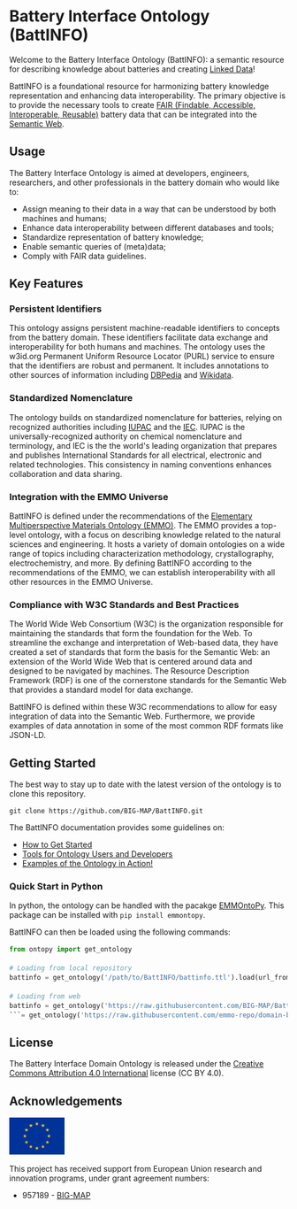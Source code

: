 <!-- markdownlint-disable MD033 -->

# Battery Interface Ontology (BattINFO)

Welcome to the Battery Interface Ontology (BattINFO): a semantic resource for describing knowledge about batteries and creating [Linked Data][1]! 

BattINFO is a foundational resource for harmonizing battery knowledge representation and enhancing data interoperability. The primary objective is to provide the necessary tools to create [FAIR (Findable, Accessible, Interoperable, Reusable)][2] battery data that can be integrated into the [Semantic Web][3].

## Usage

The Battery Interface Ontology is aimed at developers, engineers, researchers, and other professionals in the battery domain who would like to:

- Assign meaning to their data in a way that can be understood by both machines and humans;
- Enhance data interoperability between different databases and tools;
- Standardize representation of battery knowledge;
- Enable semantic queries of (meta)data;
- Comply with FAIR data guidelines.

## Key Features

### Persistent Identifiers

This ontology assigns persistent machine-readable identifiers to concepts from the battery domain. These identifiers facilitate data exchange and interoperability for both humans and machines. The ontology uses the w3id.org Permanent Uniform Resource Locator (PURL) service to ensure that the identifiers are robust and permanent. It includes annotations to other sources of information including [DBPedia](https://www.dbpedia.org/) and [Wikidata](https://www.wikidata.org/). 

### Standardized Nomenclature

The ontology builds on standardized nomenclature for batteries, relying on recognized authorities including [IUPAC](https://iupac.org/what-we-do/nomenclature/) and the [IEC](https://www.electropedia.org/). IUPAC is the universally-recognized authority on chemical nomenclature and terminology, and IEC is the the world's leading organization that prepares and publishes International Standards for all electrical, electronic and related technologies. This consistency in naming conventions enhances collaboration and data sharing.

### Integration with the EMMO Universe

BattINFO is defined under the recommendations of the [Elementary Multiperspective Materials Ontology (EMMO)][4]. The EMMO provides a top-level ontology, with a focus on describing knowledge related to the natural sciences and engineering. It hosts a variety of domain ontologies on a wide range of topics including characterization methodology, crystallography, electrochemistry, and more. By defining BattINFO according to the recommendations of the EMMO, we can establish interoperability with all other resources in the EMMO Universe.

### Compliance with W3C Standards and Best Practices

The World Wide Web Consortium (W3C) is the organization responsible for maintaining the standards that form the foundation for the Web. To streamline the exchange and interpretation of Web-based data, they have created a set of standards that form the basis for the Semantic Web: an extension of the World Wide Web that is centered around data and designed to be navigated by machines. The Resource Description Framework (RDF) is one of the cornerstone standards for the Semantic Web that provides a standard model for data exchange. 

BattINFO is defined within these W3C recommendations to allow for easy integration of data into the Semantic Web. Furthermore, we provide examples of data annotation in some of the most common RDF formats like JSON-LD.

## Getting Started

The best way to stay up to date with the latest version of the ontology is to clone this repository.

```console
git clone https://github.com/BIG-MAP/BattINFO.git
```

The BattINFO documentation provides some guidelines on:
- [How to Get Started](https://big-map.github.io/BattINFO/getstarted.html)
- [Tools for Ontology Users and Developers](https://big-map.github.io/BattINFO/tools.html)
- [Examples of the Ontology in Action!](https://big-map.github.io/BattINFO/examples.html)

### Quick Start in Python

In python, the ontology can be handled with the pacakge [EMMOntoPy][2]. This
package can be installed with `pip install emmontopy`.

BattINFO can then be loaded using the following commands:

```python
from ontopy import get_ontology

# Loading from local repository
battinfo = get_ontology('/path/to/BattINFO/battinfo.ttl').load(url_from_catalog=True)

# Loading from web
battinfo = get_ontology('https://raw.githubusercontent.com/BIG-MAP/BattINFO/master/battinfo.ttl').load()
```= get_ontology('https://raw.githubusercontent.com/emmo-repo/domain-battery/master/inferred_version/battery-inferred.ttl').load()
```
## License

The Battery Interface Domain Ontology is released under the [Creative Commons Attribution 4.0 International](https://creativecommons.org/licenses/by/4.0/legalcode) license (CC BY 4.0).

## Acknowledgements

<img src="sphinx/img/EU_Flag.jpg" alt="EU-Flag" width="100">

This project has received support from European Union research and innovation programs, under grant agreement numbers:

* 957189 - [BIG-MAP](http://www.big-map.eu/) 

[1]: https://www.w3.org/wiki/LinkedData 
[2]: https://www.go-fair.org/fair-principles/
[3]: https://en.wikipedia.org/wiki/Semantic_Web
[4]: https://big-map.github.io/BattINFO/index.html
[5]: https://github.com/emmo-repo/EMMO
[6]: https://www.big-map.eu
